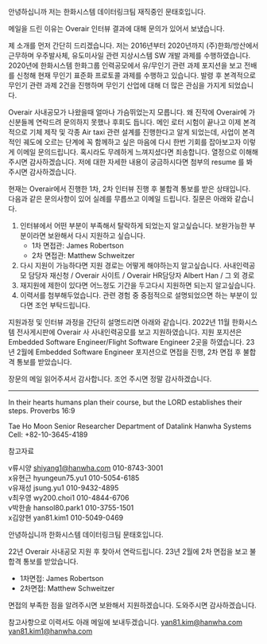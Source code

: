 안녕하십니까 저는 한화시스템 데이터링크팀 재직중인 문태호입니다.

메일을 드린 이유는 Overair 인터뷰 결과에 대해 문의가 있어서 보냈습니다.

제 소개를 먼저 간단히 드리겠습니다.
저는 2016년부터 2020년까지 (주)한화/방산에서 근무하며 우주발사체, 유도미사일 관련 지상시스템 SW 개발 과제를 수행하였습니다.
2020년에 한화시스템 한화그룹 인력공모에서 유/무인기 관련 과제 포지션을 보고 전배를 신청해 현재 무인기 표준화 프로토콜 과제를 수행하고 있습니다. 발령 후 본격적으로 무인기 관련 과제 2건을 진행하며 무인기 산업에 대해 더 많은 관심을 가지게 되었습니다.

Overair 사내공모가 나왔을때 얼마나 가슴뛰었는지 모릅니다. 왜 진작에 Overair에 가신분들께 연락드려 문의하지 못했나 후회도 듭니다. 메인 로터 시험이 끝나고 이제 본격적으로 기체 제작 및 각종 Air taxi 관련 설계를 진행한다고 알게 되었는데, 사업이 본격적인 궤도에 오르는 단계에 꼭 함께하고 싶은 마음에 다시 한번 기회를 잡아보고자 이렇게 이메일 문의드립니다. 혹시라도 무례하게 느껴지셨다면 죄송합니다. 열정으로 이해해주시면 감사하겠습니다.
저에 대한 자세한 내용이 궁금하시다면 첨부의 resume 를 봐주시면 감사하겠습니다.


현재는 Overair에서 진행한 1차, 2차 인터뷰 진행 후 불합격 통보를 받은 상태입니다. 다음과 같은 문의사항이 있어 실례를 무릅쓰고 이메일 드립니다.
질문은 아래와 같습니다.

1. 인터뷰에서 어떤 부분이 부족해서 탈락하게 되었는지 알고싶습니다.
   보완가능한 부분이라면 보완해서 다시 지원하고 싶습니다.
   - 1차 면접관: James Robertson
   - 2차 면접관: Matthew Schweitzer
2. 다시 지원이 가능하다면 지원 경로는 어떻게 해야하는지 알고싶습니다.
  사내인력공모 담당자 재신청 / Overair 사이트 / Overair HR담당자 Albert Han / 그 외 경로
3. 재지원에 제한이 있다면 어느정도 기간을 두고다시 지원하면 되는지 알고싶습니다.
4. 이력서를 첨부해두었습니다. 관련 경험 중 중점적으로 설명되었으면 하는 부분이 있다면 조언 부탁드립니다.


지원과정 및 인터뷰 과정을 간단히 설명드리면 아래와 같습니다.
2022년 11월 한화시스템 전사게시판에 Overair 사 사내인력공모를 보고 지원하였습니다.
지원 포지션은 Embedded Software Engineer/Flight Software Engineer 2곳을 하였습니다.
23년 2월에 Embedded Software Engineer 포지션으로 면접을 진행, 2차 면접 후 불합격 통보를 받았습니다.


장문의 메일 읽어주셔서 감사합니다. 조언 주시면 정말 감사하겠습니다.


---
In their hearts humans plan their course, but the LORD establishes their steps.
Proverbs 16:9

Tae Ho Moon
Senior Researcher
Department of Datalink
Hanwha Systems
Cell: +82-10-3645-4189

참고자료

v류시양 shiyang1@hanwha.com 010-8743-3001  
x유현근 hyungeun75.yu1 010-5054-6185  
v유재성 jsung.yu1 010-9432-4895  
v최우영 wy200.choi1 010-4844-6706  
v박한솔 hansol80.park1 010-3755-1501  
x김양현 yan81.kim1 010-5049-0469  



안녕하십니까 한화시스템 데이터링크팀 문태호입니다.

22년 Overair 사내공모 지원 후 찾아서 연락드립니다.
23년 2월에 2차 면접을 보고 불합격 통보를 받았습니다.
- 1차면접: James Robertson
- 2차면접: Matthew Schweitzer

면접의 부족한 점을 알려주시면 보완해서 지원하겠습니다. 도와주시면 감사하겠습니다.

참고사항으로 이력서도 아래 메일에 보내두겠습니다.
yan81.kim@hanwha.com
yan81.kim1@hanwha.com